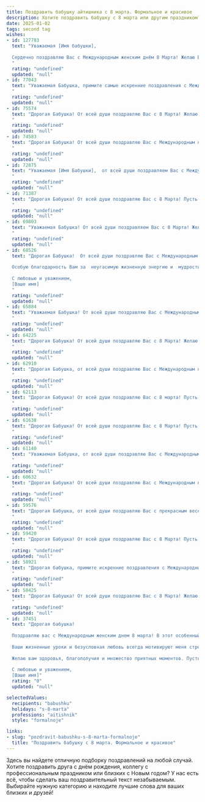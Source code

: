 ```yaml
---
title: Поздравить бабушку айтишника с 8 марта. Формальное и красивое
description: Хотите поздравить бабушку с 8 марта или другим праздником? Наш ИИ создаст незабываемое поздравление, а вы обязательно выделитесь среди других.  
date: 2025-01-02
tags: second tag
wishes:
- id: 127783
  text: "Уважаемая [Имя бабушки],
  
  Сердечно поздравляю Вас с Международным женским днём 8 Марта! Желаю Вам крепкого здоровья,  радости, светлых дней и  спокойствия. Пусть  весна наполнит Вашу жизнь теплом и  добром.  Искренне  ценю  Вашу мудрость и  любовь.  С  праздником!
  "
  rating: "undefined"
  updated: "null"
- id: 77043
  text: "Уважаемая Бабушка, примите самые искренние поздравления с Международным женским днем! Желаю Вам крепкого здоровья, весеннего настроения, радости и благополучия. Пусть Ваше сердце всегда будет согрето любовью близких!
  "
  rating: "undefined"
  updated: "null"
- id: 75574
  text: "Дорогая Бабушка! От всей души поздравляю Вас с 8 Марта! Желаю Вам крепкого здоровья, весеннего настроения и радостных моментов в кругу любящих людей!  Пусть Ваша жизнь будет полна тепла, заботы и любви!
  "
  rating: "undefined"
  updated: "null"
- id: 74583
  text: "Дорогая Бабушка! От всей души поздравляю Вас с Международным женским днем 8 марта! Желаю Вам крепкого здоровья, семейного благополучия и весеннего настроения. Пусть Ваш опыт и мудрость всегда будут рядом, а жизнь будет полна радости и тепла. С праздником!
  "
  rating: "undefined"
  updated: "null"
- id: 72875
  text: "Уважаемая [Имя Бабушки],  от всей души поздравляем Вас с Международным женским днём! Желаем Вам крепкого здоровья, весеннего настроения и множества радостных моментов. Пусть Ваша жизнь будет наполнена теплом, заботой близких и  успехами в любимом деле.
  "
  rating: "undefined"
  updated: "null"
- id: 71387
  text: "Дорогая Бабушка! От всей души поздравляю Вас с 8 Марта! Пусть этот день будет наполнен радостью, теплом и заботой близких. Желаю Вам крепкого здоровья, оптимизма, неиссякаемой энергии и, конечно же, чтобы все Ваши мечты и желания сбывались!
  "
  rating: "undefined"
  updated: "null"
- id: 69803
  text: "Уважаемая Бабушка! От всей души поздравляем Вас с 8 Марта! Желаем Вам крепкого здоровья, весеннего настроения и бесконечного счастья! Пусть каждый день дарит Вам радость и заботу, а Ваша жизнь будет наполнена любовью и теплом.
  "
  rating: "undefined"
  updated: "null"
- id: 68526
  text: "Дорогая Бабушка!  От всей души поздравляю Вас с Международным женским днём! Желаю Вам крепкого здоровья,  радости,  счастья и  всего самого доброго. Пусть каждый день будет наполнен  теплотой и заботой близких.
  
  Особую благодарность Вам за  неугасимую жизненную энергию и  мудрость,  которой Вы щедро делитесь  с нами.
  
  С любовью и уважением,
  [Ваше имя]
  "
  rating: "undefined"
  updated: "null"
- id: 65884
  text: "Уважаемая Бабушка! От всей души поздравляю Вас с Международным женским днём 8 марта! Желаю Вам крепкого здоровья, благополучия и радости в каждом дне. Пусть Ваша жизнь будет наполнена теплом, любовью и заботой близких.  Особую благодарность выражаю за Вашу мудрость и поддержку, которые всегда помогают мне в моей работе айтишника. С любовью и уважением!
  "
  rating: "undefined"
  updated: "null"
- id: 64225
  text: "Дорогая Бабушка! От всей души поздравляю Вас с 8 Марта! Желаю Вам крепкого здоровья, весеннего настроения и бесконечного счастья. Пусть Ваш день будет наполнен теплом, заботой и радостью от общения с близкими!
  "
  rating: "undefined"
  updated: "null"
- id: 62910
  text: "Дорогая Бабушка, от всей души поздравляю Вас с Международным женским днем! Пусть в этот весенний праздник Вас окружают любовь, тепло и забота близких. Желаю Вам  крепкого здоровья, оптимизма и радостных мгновений. Пусть Ваш жизненный путь будет светлым и полным счастливых событий!
  "
  rating: "undefined"
  updated: "null"
- id: 62113
  text: "Дорогая Бабушка! От всей души поздравляю Вас с 8 марта! Пусть этот весенний праздник подарит Вам море радости, тепла и вдохновения. Желаю Вам крепкого здоровья, неиссякаемой энергии и чтобы каждый день был наполнен счастьем и любовью!
  "
  rating: "undefined"
  updated: "null"
- id: 61638
  text: "Дорогая Бабушка! От всей души поздравляю Вас с 8 Марта! Пусть этот день подарит Вам море радости, тепла и весеннего настроения! Желаю Вам крепкого здоровья, благополучия и бесконечной любви от близких. Пусть Ваша жизнь будет наполнена яркими событиями и приятными моментами!
  "
  rating: "undefined"
  updated: "null"
- id: 61140
  text: "Уважаемая Бабушка, от всей души поздравляю Вас с Международным женским днем! Пусть этот весенний праздник принесет Вам море тепла, радости и душевного покоя. Желаю крепкого здоровья, неиссякаемой энергии, окружения любящих людей и исполнения всех Ваших желаний.
  "
  rating: "undefined"
  updated: "null"
- id: 60632
  text: "Дорогая Бабушка! От всей души поздравляю Вас с Международным женским днём 8 Марта! Пусть этот день принесет Вам море радости, тепла и приятных моментов. Желаю Вам крепкого здоровья, неиссякаемого оптимизма и всегда светлого настроения.  Пусть Ваша жизнь будет наполнена заботой, вниманием близких и, конечно же, успехами Вашего внука в сфере IT!
  "
  rating: "undefined"
  updated: "null"
- id: 59576
  text: "Дорогая Бабушка, от всей души поздравляю Вас с прекрасным весенним праздником 8 Марта! Желаю Вам крепкого здоровья, бодрого духа, радости и безграничного счастья. Пусть каждый день дарит Вам улыбки и приятные моменты, а Ваша жизнь будет полна любви и заботы от близких людей.
  "
  rating: "undefined"
  updated: "null"
- id: 59420
  text: "Дорогая Бабушка! От всей души поздравляю Вас с 8 Марта! Пусть этот день принесет Вам множество радостных мгновений, а Ваша жизнь будет наполнена здоровьем,  счастьем и благополучием. Желаю Вам крепкого здоровья, теплоты, любви и внимания близких!
  "
  rating: "undefined"
  updated: "null"
- id: 58921
  text: "Дорогая бабушка, примите искренние поздравления с Международным женским днем! Желаю Вам крепкого здоровья,  радости, тепла в душе и неиссякаемого оптимизма. Пусть 8 марта станет для Вас праздником, наполненным  любовью, заботой и приятными сюрпризами.
  "
  rating: "undefined"
  updated: "null"
- id: 58425
  text: "Дорогая Бабушка! От всей души поздравляю Вас с 8 Марта! Желаю Вам крепкого здоровья, весеннего настроения, радости, тепла и семейного благополучия! Пусть каждый день будет наполнен любовью, заботой и приятными моментами!
  "
  rating: "undefined"
  updated: "null"
- id: 37451
  text: "Дорогая бабушка!
  
  Поздравляю вас с Международным женским днем 8 марта! В этот особенный день хочу выразить свою искреннюю благодарность за вашу заботу, мудрость и терпение. Вы являетесь источником вдохновения и силы для нашей семьи.
  
  Ваши жизненные уроки и безусловная любовь всегда мотивируют меня стремиться к высотам. Пусть в вашем сердце всегда царят радость и счастье, а каждый день наполняется теплом и светом.
  
  Желаю вам здоровья, благополучия и множество приятных моментов. Пусть ваши мечты сбываются, а рядом будут только искренние и заботливые люди.
  
  С любовью и уважением,
  [Ваше имя]"
  rating: "0"
  updated: "null"

selectedValues:
  recipients: "babushku"
  holidays: "s-8-marta"
  professions: "aitishnik"
  style: "formalnoje"

links:
- slug: "pozdravit-babushku-s-8-marta-formalnoje"
  title: "Поздравить бабушку с 8 марта. Формальное и красивое"
---
```


Здесь вы найдете отличную подборку поздравлений на любой случай. 
Хотите поздравить друга с днём рождения, коллегу с профессиональным праздником или близких с Новым годом? У нас есть всё, чтобы сделать ваш поздравительный текст незабываемым. Выбирайте нужную категорию и находите лучшие слова для ваших близких и друзей!
